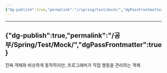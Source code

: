 ```yaml
---
{"dg-publish":true,"permalink":"//spring/test/mock/","dgPassFrontmatter":true}
---
```



---
{"dg-publish":true,"permalink":"/공부/Spring/Test/Mock/","dgPassFrontmatter":true}
---

진짜 객체와 비슷하게 동작하지만, 프로그래머가 직접 행동을 관리하는 객체